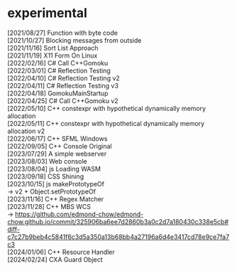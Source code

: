 # experimental
[2021/08/27] Function with byte code</br>
[2021/10/27] Blocking messages from outside</br>
[2021/11/16] Sort List Approach</br>
[2021/11/19] X11 Form On Linux</br>
[2022/02/16] C# Call C++Gomoku</br>
[2022/03/01] C# Reflection Testing</br>
[2022/04/10] C# Reflection Testing v2</br>
[2022/04/11] C# Reflection Testing v3</br>
[2022/04/18] GomokuMainStartup</br>
[2022/04/25] C# Call C++Gomoku v2</br>
[2022/05/10] C++ constexpr with hypothetical dynamically memory allocation</br>
[2022/05/11] C++ constexpr with hypothetical dynamically memory allocation v2</br>
[2022/06/17] C++ SFML Windows</br>
[2022/09/05] C++ Console Original</br>
[2023/07/29] A simple webserver</br>
[2023/08/03] Web console</br>
[2023/08/04] js Loading WASM</br>
[2023/09/18] CSS Shining</br>
[2023/10/15] js makePrototypeOf</br>
    -> v2 + Object.setPrototypeOf</br>
[2023/11/16] C++ Regex Matcher</br>
[2023/11/28] C++ MBS WCS</br>
    -> https://github.com/edmond-chow/edmond-chow.github.io/commit/325906ba6ee7d2860b3a0c2d7a180430c338e5cb#diff-c7c27b9beb4c5841f6c3d5a350a13b68bb4a27196a6d4e3417cd78e9ce7fa7c3</br>
[2024/01/06] C++ Resource Handler</br>
[2024/02/24] CXA Guard Object</br>
